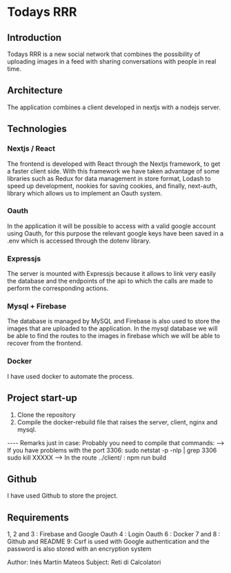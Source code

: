 # Todays RRR

## Introduction
Todays RRR is a new social network that combines the possibility of uploading images in a feed with sharing conversations with people in real time.

## Architecture
The application combines a client developed in nextjs with a nodejs server.

## Technologies

### Nextjs / React
The frontend is developed with React through the Nextjs framework, to get a faster client side. With this framework we have taken advantage of some libraries such as Redux for data management in store format, Lodash to speed up development, nookies for saving cookies, and finally, next-auth, library which allows us to implement an Oauth system.

### Oauth
In the application it will be possible to access with a valid google account using Oauth, for this purpose the relevant google keys have been saved in a .env which is accessed through the dotenv library. 

### Expressjs
The server is mounted with Expressjs because it allows to link very easily the database and the endpoints of the api to which the calls are made to perform the corresponding actions.

### Mysql + Firebase
The database is managed by MySQL and Firebase is also used to store the images that are uploaded to the application. In the mysql database we will be able to find the routes to the images in firebase which we will be able to recover from the frontend.

### Docker
I have used docker to automate the process.

## Project start-up
1. Clone the repository
2. Compile the docker-rebuild file that raises the server, client, nginx and mysql.

---- Remarks just in case: Probably you need to compile that commands:
      --> If you have problems with the port 3306: 
        sudo netstat -p -nlp | grep 3306
        sudo kill XXXXX
      --> In the route ../client/ : 
        npm run build

## Github
I have used Github to store the project.

## Requirements
1, 2 and 3 : Firebase and Google Oauth
4 : Login Oauth
6 : Docker
7 and 8 : Github and README
9: Csrf is used with Google authentication and the password is also stored with an encryption system


Author: Inés Martín Mateos
Subject: Reti di Calcolatori
